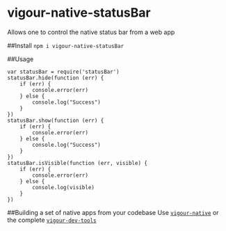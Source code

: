 # vigour-native-statusBar

Allows one to control the native status bar from a web app

##Install
`npm i vigour-native-statusBar`

##Usage
```
var statusBar = require('statusBar')
statusBar.hide(function (err) {
    if (err) {
        console.error(err)
    } else {
        console.log("Success")
    }
})
statusBar.show(function (err) {
    if (err) {
        console.error(err)
    } else {
        console.log("Success")
    }
})
statusBar.isVisible(function (err, visible) {
    if (err) {
        console.error(err)
    } else {
        console.log(visible)
    }
})
```

##Building a set of native apps from your codebase
Use [`vigour-native`](https://github.com/vigour-io/vigour-native) or the complete [`vigour-dev-tools`](https://github.com/vigour-io/vigour-native)
